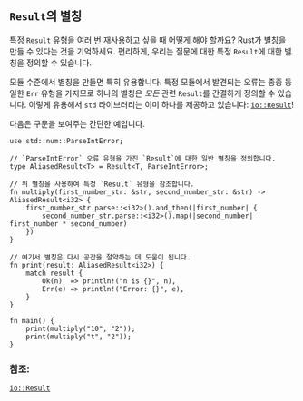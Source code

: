 ## `Result`의 별칭

특정 `Result` 유형을 여러 번 재사용하고 싶을 때 어떻게 해야 할까요?
Rust가 [별칭][typealias]을 만들 수 있다는 것을 기억하세요. 편리하게,
우리는 질문에 대한 특정 `Result`에 대한 별칭을 정의할 수 있습니다.

모듈 수준에서 별칭을 만들면 특히 유용합니다. 특정 모듈에서 발견되는 오류는
종종 동일한 `Err` 유형을 가지므로 하나의 별칭은 *모든* 관련 `Result`를 간결하게 정의할 수 있습니다.
이렇게 유용해서 `std` 라이브러리는 이미 하나를 제공하고 있습니다: [`io::Result`][io_result]!

다음은 구문을 보여주는 간단한 예입니다.

```rust,editable
use std::num::ParseIntError;

// `ParseIntError` 오류 유형을 가진 `Result`에 대한 일반 별칭을 정의합니다.
type AliasedResult<T> = Result<T, ParseIntError>;

// 위 별칭을 사용하여 특정 `Result` 유형을 참조합니다.
fn multiply(first_number_str: &str, second_number_str: &str) -> AliasedResult<i32> {
    first_number_str.parse::<i32>().and_then(|first_number| {
        second_number_str.parse::<i32>().map(|second_number| first_number * second_number)
    })
}

// 여기서 별칭은 다시 공간을 절약하는 데 도움이 됩니다.
fn print(result: AliasedResult<i32>) {
    match result {
        Ok(n)  => println!("n is {}", n),
        Err(e) => println!("Error: {}", e),
    }
}

fn main() {
    print(multiply("10", "2"));
    print(multiply("t", "2"));
}
```

### 참조:

[`io::Result`][io_result]

[typealias]: ../../types/alias.md
[io_result]: https://doc.rust-lang.org/std/io/type.Result.html
